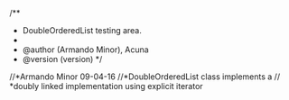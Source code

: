 /**
 * DoubleOrderedList testing area.
 *
 * @author (Armando Minor), Acuna
 * @version (version)
 */
 
 //*Armando Minor 09-04-16
//*DoubleOrderedList class implements a
// *doubly linked implementation using explicit iterator
